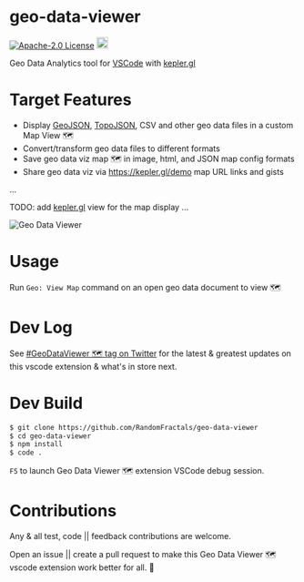 # geo-data-viewer

[![Apache-2.0 License](https://img.shields.io/badge/license-Apache2-orange.svg?color=green)](http://opensource.org/licenses/Apache-2.0)
<a href='https://ko-fi.com/dataPixy' target='_blank' title='support: https://ko-fi.com/dataPixy'>
  <img height='24' style='border:0px;height:20px;' src='https://az743702.vo.msecnd.net/cdn/kofi3.png?v=2' alt='https://ko-fi.com/dataPixy' /></a>

Geo Data Analytics tool for [VSCode](https://code.visualstudio.com/) with [kepler.gl](https://kepler.gl)

# Target Features

- Display [GeoJSON](https://geojson.org/), [TopoJSON](https://github.com/topojson/topojson), CSV and other geo data files in a custom Map View 🗺️
- Convert/transform geo data files to different formats
- Save geo data viz map 🗺️ in image, html, and JSON map config formats
- Share geo data viz via https://kepler.gl/demo map URL links and gists

...

TODO: add [kepler.gl](https://kepler.gl) view for the map display ...

![Geo Data Viewer](https://github.com/RandomFractals/geo-data-viewer/blob/master/images/geo-data-viewer.png?raw=true 
 "Geo Data Viewer")

# Usage 

Run `Geo: View Map` command on an open geo data document to view 🗺️

# Dev Log

See [#GeoDataViewer 🗺️ tag on Twitter](https://twitter.com/hashtag/GeoDataViewer) for the latest & greatest updates on this vscode extension & what's in store next.

# Dev Build

```bash
$ git clone https://github.com/RandomFractals/geo-data-viewer
$ cd geo-data-viewer
$ npm install
$ code .
```
`F5` to launch Geo Data Viewer 🗺️ extension VSCode debug session.

# Contributions

Any & all test, code || feedback contributions are welcome. 

Open an issue || create a pull request to make this Geo Data Viewer 🗺️ vscode extension work better for all. 🤗
